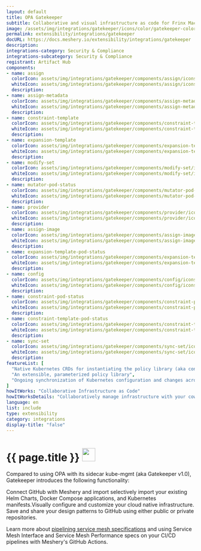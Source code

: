 ```yaml
---
layout: default
title: OPA Gatekeeper
subtitle: Collaborative and visual infrastructure as code for Frinx Machine
image: /assets/img/integrations/gatekeeper/icons/color/gatekeeper-color.svg
permalink: extensibility/integrations/gatekeeper
docURL: https://docs.meshery.io/extensibility/integrations/gatekeeper
description: 
integrations-category: Security & Compliance
integrations-subcategory: Security & Compliance
registrant: Artifact Hub
components: 
- name: assign
  colorIcon: assets/img/integrations/gatekeeper/components/assign/icons/color/assign-color.svg
  whiteIcon: assets/img/integrations/gatekeeper/components/assign/icons/white/assign-white.svg
  description: 
- name: assign-metadata
  colorIcon: assets/img/integrations/gatekeeper/components/assign-metadata/icons/color/assign-metadata-color.svg
  whiteIcon: assets/img/integrations/gatekeeper/components/assign-metadata/icons/white/assign-metadata-white.svg
  description: 
- name: constraint-template
  colorIcon: assets/img/integrations/gatekeeper/components/constraint-template/icons/color/constraint-template-color.svg
  whiteIcon: assets/img/integrations/gatekeeper/components/constraint-template/icons/white/constraint-template-white.svg
  description: 
- name: expansion-template
  colorIcon: assets/img/integrations/gatekeeper/components/expansion-template/icons/color/expansion-template-color.svg
  whiteIcon: assets/img/integrations/gatekeeper/components/expansion-template/icons/white/expansion-template-white.svg
  description: 
- name: modify-set
  colorIcon: assets/img/integrations/gatekeeper/components/modify-set/icons/color/modify-set-color.svg
  whiteIcon: assets/img/integrations/gatekeeper/components/modify-set/icons/white/modify-set-white.svg
  description: 
- name: mutator-pod-status
  colorIcon: assets/img/integrations/gatekeeper/components/mutator-pod-status/icons/color/mutator-pod-status-color.svg
  whiteIcon: assets/img/integrations/gatekeeper/components/mutator-pod-status/icons/white/mutator-pod-status-white.svg
  description: 
- name: provider
  colorIcon: assets/img/integrations/gatekeeper/components/provider/icons/color/provider-color.svg
  whiteIcon: assets/img/integrations/gatekeeper/components/provider/icons/white/provider-white.svg
  description: 
- name: assign-image
  colorIcon: assets/img/integrations/gatekeeper/components/assign-image/icons/color/assign-image-color.svg
  whiteIcon: assets/img/integrations/gatekeeper/components/assign-image/icons/white/assign-image-white.svg
  description: 
- name: expansion-template-pod-status
  colorIcon: assets/img/integrations/gatekeeper/components/expansion-template-pod-status/icons/color/expansion-template-pod-status-color.svg
  whiteIcon: assets/img/integrations/gatekeeper/components/expansion-template-pod-status/icons/white/expansion-template-pod-status-white.svg
  description: 
- name: config
  colorIcon: assets/img/integrations/gatekeeper/components/config/icons/color/config-color.svg
  whiteIcon: assets/img/integrations/gatekeeper/components/config/icons/white/config-white.svg
  description: 
- name: constraint-pod-status
  colorIcon: assets/img/integrations/gatekeeper/components/constraint-pod-status/icons/color/constraint-pod-status-color.svg
  whiteIcon: assets/img/integrations/gatekeeper/components/constraint-pod-status/icons/white/constraint-pod-status-white.svg
  description: 
- name: constraint-template-pod-status
  colorIcon: assets/img/integrations/gatekeeper/components/constraint-template-pod-status/icons/color/constraint-template-pod-status-color.svg
  whiteIcon: assets/img/integrations/gatekeeper/components/constraint-template-pod-status/icons/white/constraint-template-pod-status-white.svg
  description: 
- name: sync-set
  colorIcon: assets/img/integrations/gatekeeper/components/sync-set/icons/color/sync-set-color.svg
  whiteIcon: assets/img/integrations/gatekeeper/components/sync-set/icons/white/sync-set-white.svg
  description: 
featureList: [
  "Native Kubernetes CRDs for instantiating the policy library (aka constraints)",
  "An extensible, parameterized policy library",
  "Ongoing synchronization of Kubernetes configuration and changes across any number of clusters."
]
howItWorks: "Collaborative Infrastructure as Code"
howItWorksDetails: "Collaboratively manage infrastructure with your coworkers synchronously sharing the same designs."
language: en
list: include
type: extensibility
category: integrations
display-title: "false"
---
```

<h1>{{ page.title }} <img src="{{ page.image }}" style="width: 35px; height: 35px;" /></h1>

<p>
Compared to using OPA with its sidecar kube-mgmt (aka Gatekeeper v1.0), Gatekeeper introduces the following functionality:
</p>
<p>
    Connect GitHub with Meshery and import selectively import your existing Helm Charts, Docker Compose applications, and Kubernetes manifests.Visually configure and customize your cloud native infrastructure.
    Save and share your design patterns to GitHub using either public or private repositories.
</p>
<p>
    Learn more about <a href="/blog/service-mesh-specifications/pipelining-service-mesh-specifications">pipelining service mesh specifications</a> and using Service Mesh Interface and Service Mesh Performance specs on your CI/CD pipelines with Meshery's GitHub Actions.
</p>
